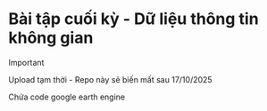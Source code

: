 # Bài tập cuối kỳ - Dữ liệu thông tin không gian


> [!IMPORTANT]
> Upload tạm thời - Repo này sẽ biến mất sau 17/10/2025

Chứa code google earth engine 
